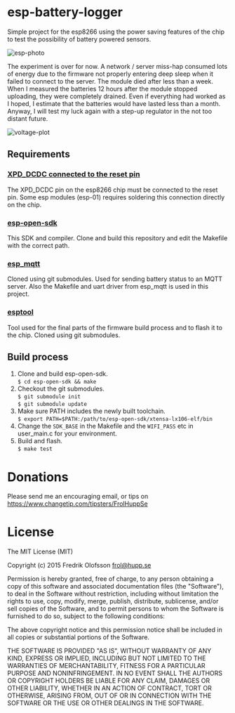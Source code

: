esp-battery-logger
==================
Simple project for the esp8266 using the power saving features of the
chip to test the possibility of battery powered sensors.

![esp-photo](https://pbs.twimg.com/media/B_P5WMMUoAMHy9B.jpg:large)

The experiment is over for now.  A network / server miss-hap consumed
lots of energy due to the firmware not properly entering deep sleep
when it failed to connect to the server.  The module died after less
than a week. When I measured the batteries 12 hours after the module
stopped uploading, they were completely drained.  Even if everything
had worked as I hoped, I estimate that the batteries would have lasted
less than a month.  Anyway, I will test my luck again with a step-up
regulator in the not too distant future.

![voltage-plot](https://i.imgur.com/QqxGKGw.png)

Requirements
------------
### [XPD_DCDC connected to the reset pin](http://hackaday.com/2015/02/08/hack-allows-esp-01-to-go-to-deep-sleep/)
The XPD_DCDC pin on the esp8266 chip must be connected to the reset
pin. Some esp modules (esp-01) requires soldering this connection
directly on the chip.

### [esp-open-sdk](https://github.com/pfalcon/esp-open-sdk)
This SDK and compiler. Clone and build this repository and edit the
Makefile with the correct path.

### [esp_mqtt](https://github.com/tuanpmt/esp_mqtt.git)
Cloned using git submodules. Used for sending battery status to an
MQTT server. Also the Makefile and uart driver from esp_mqtt is used
in this project.

### [esptool](https://github.com/themadinventor/esptool.git)
Tool used for the final parts of the firmware build process and to
flash it to the chip. Cloned using git submodules.

Build process
-------------
1. Clone and build esp-open-sdk.  
   `$ cd esp-open-sdk && make`
2. Checkout the git submodules.  
   `$ git submodule init`  
   `$ git submodule update`
3. Make sure PATH includes the newly built toolchain.  
   `$ export PATH=$PATH:/path/to/esp-open-sdk/xtensa-lx106-elf/bin`
4. Change the `SDK_BASE` in the Makefile and the `WIFI_PASS` etc in
   user_main.c for your environment.
5. Build and flash.  
   `$ make test`

Donations
=========
Please send me an encouraging email, or tips on
https://www.changetip.com/tipsters/FrolHuppSe

License
=======
The MIT License (MIT)

Copyright (c) 2015 Fredrik Olofsson <frol@hupp.se>

Permission is hereby granted, free of charge, to any person obtaining a copy
of this software and associated documentation files (the "Software"), to deal
in the Software without restriction, including without limitation the rights
to use, copy, modify, merge, publish, distribute, sublicense, and/or sell
copies of the Software, and to permit persons to whom the Software is
furnished to do so, subject to the following conditions:

The above copyright notice and this permission notice shall be included in
all copies or substantial portions of the Software.

THE SOFTWARE IS PROVIDED "AS IS", WITHOUT WARRANTY OF ANY KIND, EXPRESS OR
IMPLIED, INCLUDING BUT NOT LIMITED TO THE WARRANTIES OF MERCHANTABILITY,
FITNESS FOR A PARTICULAR PURPOSE AND NONINFRINGEMENT. IN NO EVENT SHALL THE
AUTHORS OR COPYRIGHT HOLDERS BE LIABLE FOR ANY CLAIM, DAMAGES OR OTHER
LIABILITY, WHETHER IN AN ACTION OF CONTRACT, TORT OR OTHERWISE, ARISING FROM,
OUT OF OR IN CONNECTION WITH THE SOFTWARE OR THE USE OR OTHER DEALINGS IN
THE SOFTWARE.
